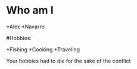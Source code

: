 # Who am I

*Alex
*Navarro

#Hobbies:

*Fishing
*Cooking
*Traveling

Your hobbies had to die for the sake of the conflict
